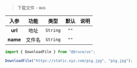 > 下载文件 - `Web`

入参|功能|类型|默认|说明
:-:|:-:|:-:|:-:|-
**url**|地址|`String`|`""`
**name**|文件名|`String`|`""`

```js
import { DownloadFile } from "@bruce/us";

DownloadFile("https://static.xyz.com/pig.jpg", "pig.jpg");
```